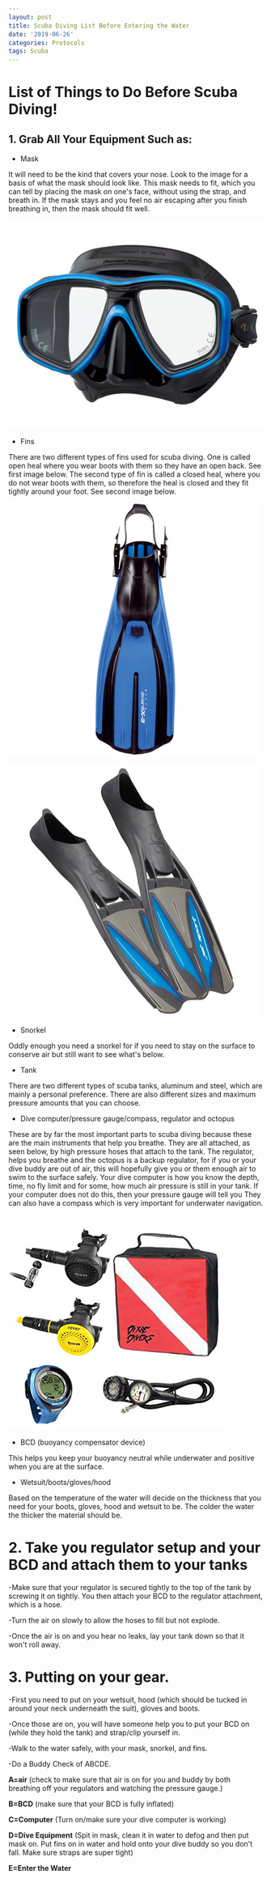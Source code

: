 ```yaml
---
layout: post
title: Scuba Diving List Before Entering the Water
date: '2019-06-26'
categories: Protocols
tags: Scuba
---
```


# List of Things to Do Before Scuba Diving!

## 1. Grab All Your Equipment Such as:

  - Mask

   It will need to be the kind that covers your nose. Look to the image for a basis of what the mask should look like. This mask needs to fit, which you can tell by placing the mask on one's face, without using the strap, and breath in. If the mask stays and you feel no air escaping after you finish breathing in, then the mask should fit well.

![mask](https://github.com/alexafarraj/AlexandraFarraj_Notebook/blob/master/images/scuba%20mask.jpg)

  - Fins  

  There are two different types of fins used for scuba diving. One is called open heal where you wear boots with them so they have an open back. See first image below. The second type of fin is called a closed heal, where you do not wear boots with them, so therefore the heal is closed and they fit tightly around your foot. See second image below.

![Open Heel Fin](https://github.com/alexafarraj/AlexandraFarraj_Notebook/blob/master/images/open%20heel%20fin.jpg)

![Full Foot Fin](https://github.com/alexafarraj/AlexandraFarraj_Notebook/blob/master/images/full%20foot%20fin.jpg)

  - Snorkel  

  Oddly enough you need a snorkel for if you need to stay on the surface to conserve air but still want to see what's below.

  - Tank

  There are two different types of scuba tanks, aluminum and steel, which are mainly a personal preference. There are also different sizes and maximum pressure amounts that you can choose.

  - Dive computer/pressure gauge/compass, regulator and octopus  

  These are by far the most important parts to scuba diving because these are the main instruments that help you breathe. They are all attached, as seen below, by high pressure hoses that attach to the tank. The regulator, helps you breathe and the octopus is a backup regulator, for if you or your dive buddy are out of air, this will hopefully give you or them enough air to swim to the surface safely. Your dive computer is how you know the depth, time, no fly limit and for some, how much air pressure is still in your tank. If your computer does not do this, then your pressure gauge will tell you They can also have a compass which is very important for underwater navigation.

![Dive Computer + Regulators](https://github.com/alexafarraj/AlexandraFarraj_Notebook/blob/master/images/Dive%20computer%20image.jpg)

  - BCD (buoyancy compensator device)  

  This helps you keep your buoyancy neutral while underwater and positive when you are at the surface.

  - Wetsuit/boots/gloves/hood  
  
  Based on the temperature of the water will decide on the thickness that you need for your boots, gloves, hood and wetsuit to be. The colder the water the thicker the material should be.

# 2. Take you regulator setup and your BCD and attach them to your tanks


  -Make sure that your regulator is secured tightly to the top of the tank by screwing it on tightly. You then attach your BCD to the regulator attachment, which is a hose.

  -Turn the air on slowly to allow the hoses to fill but not explode.

  -Once the air is on and you hear no leaks, lay your tank down so that it won't roll away.

# 3. Putting on your gear.

  -First you need to put on your wetsuit, hood (which should be tucked in around your neck underneath the suit), gloves and boots.

  -Once those are on, you will have someone help you to put your BCD on (while they hold the tank) and strap/clip yourself in.

  -Walk to the water safely, with your mask, snorkel, and fins.

  -Do a Buddy Check of ABCDE.

  __A=air__              (check to make sure that air is on for you and buddy by both breathing off your regulators and watching the pressure gauge.)

  __B=BCD__           (make sure that your BCD is fully inflated)

  __C=Computer__       (Turn on/make sure your dive computer is working)

  __D=Dive Equipment__ (Spit in mask, clean it in water to defog and then put mask on. Put fins on in water and hold onto your dive buddy so you don't fall. Make sure straps are super tight)

  __E=Enter the Water__

